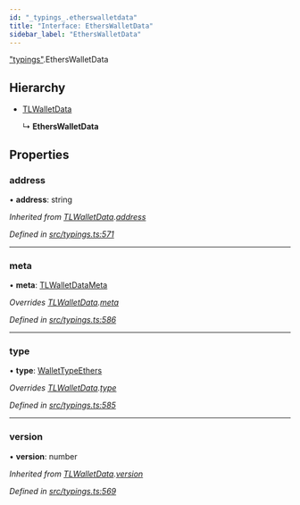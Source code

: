 ```yaml
---
id: "_typings_.etherswalletdata"
title: "Interface: EthersWalletData"
sidebar_label: "EthersWalletData"
---
```


["typings"](../modules/_typings_.md).EthersWalletData

## Hierarchy

* [TLWalletData](_typings_.tlwalletdata.md)

  ↳ **EthersWalletData**

## Properties

### address

•  **address**: string

*Inherited from [TLWalletData](_typings_.tlwalletdata.md).[address](_typings_.tlwalletdata.md#address)*

*Defined in [src/typings.ts:571](https://github.com/trustlines-protocol/clientlib/blob/4830efe/src/typings.ts#L571)*

___

### meta

•  **meta**: [TLWalletDataMeta](_typings_.tlwalletdatameta.md)

*Overrides [TLWalletData](_typings_.tlwalletdata.md).[meta](_typings_.tlwalletdata.md#meta)*

*Defined in [src/typings.ts:586](https://github.com/trustlines-protocol/clientlib/blob/4830efe/src/typings.ts#L586)*

___

### type

•  **type**: [WalletTypeEthers](../modules/_typings_.md#wallettypeethers)

*Overrides [TLWalletData](_typings_.tlwalletdata.md).[type](_typings_.tlwalletdata.md#type)*

*Defined in [src/typings.ts:585](https://github.com/trustlines-protocol/clientlib/blob/4830efe/src/typings.ts#L585)*

___

### version

•  **version**: number

*Inherited from [TLWalletData](_typings_.tlwalletdata.md).[version](_typings_.tlwalletdata.md#version)*

*Defined in [src/typings.ts:569](https://github.com/trustlines-protocol/clientlib/blob/4830efe/src/typings.ts#L569)*
